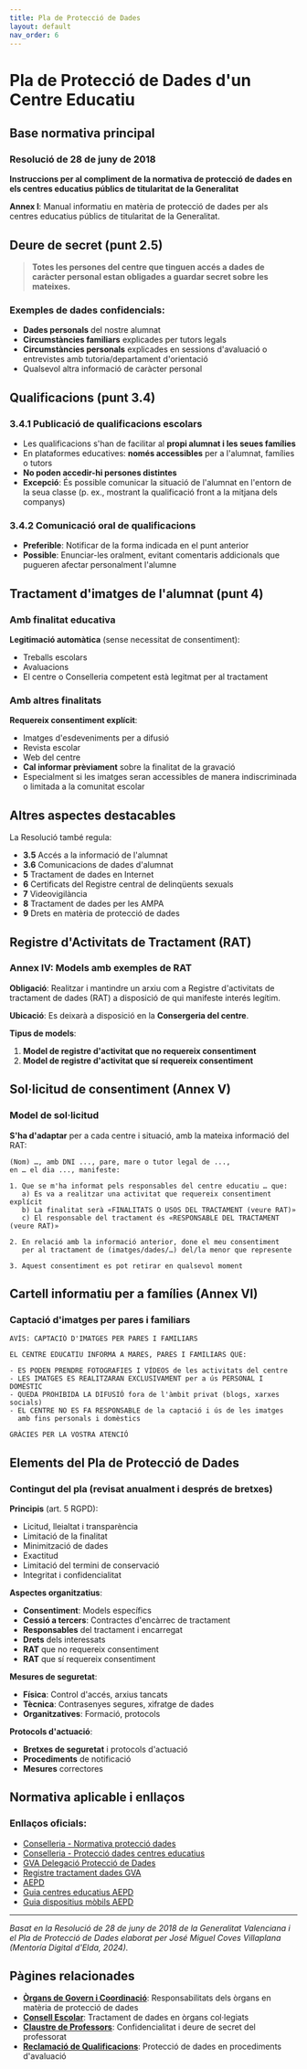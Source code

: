 ```yaml
---
title: Pla de Protecció de Dades
layout: default
nav_order: 6
---
```


# Pla de Protecció de Dades d'un Centre Educatiu

## Base normativa principal

### Resolució de 28 de juny de 2018
**Instruccions per al compliment de la normativa de protecció de dades en els centres educatius públics de titularitat de la Generalitat**

**Annex I**: Manual informatiu en matèria de protecció de dades per als centres educatius públics de titularitat de la Generalitat.

## Deure de secret (punt 2.5)

> **Totes les persones del centre que tinguen accés a dades de caràcter personal estan obligades a guardar secret sobre les mateixes.**

### Exemples de dades confidencials:
- **Dades personals** del nostre alumnat
- **Circumstàncies familiars** explicades per tutors legals
- **Circumstàncies personals** explicades en sessions d'avaluació o entrevistes amb tutoria/departament d'orientació
- Qualsevol altra informació de caràcter personal

## Qualificacions (punt 3.4)

### 3.4.1 Publicació de qualificacions escolars
- Les qualificacions s'han de facilitar al **propi alumnat i les seues famílies**
- En plataformes educatives: **només accessibles** per a l'alumnat, famílies o tutors
- **No poden accedir-hi persones distintes**
- **Excepció**: És possible comunicar la situació de l'alumnat en l'entorn de la seua classe (p. ex., mostrant la qualificació front a la mitjana dels companys)

### 3.4.2 Comunicació oral de qualificacions
- **Preferible**: Notificar de la forma indicada en el punt anterior
- **Possible**: Enunciar-les oralment, evitant comentaris addicionals que pugueren afectar personalment l'alumne

## Tractament d'imatges de l'alumnat (punt 4)

### Amb finalitat educativa
**Legitimació automàtica** (sense necessitat de consentiment):
- Treballs escolars
- Avaluacions
- El centre o Conselleria competent està legitmat per al tractament

### Amb altres finalitats
**Requereix consentiment explícit**:
- Imatges d'esdeveniments per a difusió
- Revista escolar
- Web del centre
- **Cal informar prèviament** sobre la finalitat de la gravació
- Especialment si les imatges seran accessibles de manera indiscriminada o limitada a la comunitat escolar

## Altres aspectes destacables

La Resolució també regula:
- **3.5** Accés a la informació de l'alumnat
- **3.6** Comunicacions de dades d'alumnat  
- **5** Tractament de dades en Internet
- **6** Certificats del Registre central de delinqüents sexuals
- **7** Videovigilància
- **8** Tractament de dades per les AMPA
- **9** Drets en matèria de protecció de dades

## Registre d'Activitats de Tractament (RAT)

### Annex IV: Models amb exemples de RAT

**Obligació**: Realitzar i mantindre un arxiu com a Registre d'activitats de tractament de dades (RAT) a disposició de qui manifeste interés legítim.

**Ubicació**: Es deixarà a disposició en la **Consergeria del centre**.

**Tipus de models**:
1. **Model de registre d'activitat que no requereix consentiment**
2. **Model de registre d'activitat que sí requereix consentiment**

## Sol·licitud de consentiment (Annex V)

### Model de sol·licitud
**S'ha d'adaptar** per a cada centre i situació, amb la mateixa informació del RAT:

```
(Nom) …, amb DNI ..., pare, mare o tutor legal de ..., 
en … el dia ..., manifeste:

1. Que se m'ha informat pels responsables del centre educatiu … que:
   a) Es va a realitzar una activitat que requereix consentiment explícit
   b) La finalitat serà «FINALITATS O USOS DEL TRACTAMENT (veure RAT)»
   c) El responsable del tractament és «RESPONSABLE DEL TRACTAMENT (veure RAT)»

2. En relació amb la informació anterior, done el meu consentiment
   per al tractament de (imatges/dades/…) del/la menor que represente

3. Aquest consentiment es pot retirar en qualsevol moment
```

## Cartell informatiu per a famílies (Annex VI)

### Captació d'imatges per pares i familiars

```
AVÍS: CAPTACIÓ D'IMATGES PER PARES I FAMILIARS

EL CENTRE EDUCATIU INFORMA A MARES, PARES I FAMILIARS QUE:

- ES PODEN PRENDRE FOTOGRAFIES I VÍDEOS de les activitats del centre
- LES IMATGES ES REALITZARAN EXCLUSIVAMENT per a ús PERSONAL I DOMÈSTIC
- QUEDA PROHIBIDA LA DIFUSIÓ fora de l'àmbit privat (blogs, xarxes socials)
- EL CENTRE NO ES FA RESPONSABLE de la captació i ús de les imatges
  amb fins personals i domèstics

GRÀCIES PER LA VOSTRA ATENCIÓ
```

## Elements del Pla de Protecció de Dades

### Contingut del pla (revisat anualment i després de bretxes)

**Principis** (art. 5 RGPD):
- Licitud, lleialtat i transparència
- Limitació de la finalitat  
- Minimització de dades
- Exactitud
- Limitació del termini de conservació
- Integritat i confidencialitat

**Aspectes organitzatius**:
- **Consentiment**: Models específics
- **Cessió a tercers**: Contractes d'encàrrec de tractament
- **Responsables** del tractament i encarregat
- **Drets** dels interessats
- **RAT** que no requereix consentiment
- **RAT** que sí requereix consentiment

**Mesures de seguretat**:
- **Física**: Control d'accés, arxius tancats
- **Tècnica**: Contrasenyes segures, xifratge de dades
- **Organitzatives**: Formació, protocols

**Protocols d'actuació**:
- **Bretxes de seguretat** i protocols d'actuació
- **Procediments** de notificació
- **Mesures** correctores

## Normativa aplicable i enllaços

### Enllaços oficials:
- [Conselleria - Normativa protecció dades](https://ceice.gva.es/es/web/inspeccion-educativa/normativa-proteccio-de-dades-de-caracter-personal)
- [Conselleria - Protecció dades centres educatius](https://ceice.gva.es/es/web/educacion/proteccio-de-dades-en-centres-educatius-publics-gva)  
- [GVA Delegació Protecció de Dades](https://presidencia.gva.es/es/web/delegacion-de-proteccion-de-datos-gva/inici)
- [Registre tractament dades GVA](https://ceice.gva.es/es/registre-de-tractament-de-dades)
- [AEPD](https://www.aepd.es/)
- [Guia centres educatius AEPD](https://www.aepd.es/guias/guia-centros-educativos.pdf)
- [Guia dispositius mòbils AEPD](https://www.aepd.es/guias/responsabilidades-uso-dispositivos-moviles-centros-docentes.pdf)

---

*Basat en la Resolució de 28 de juny de 2018 de la Generalitat Valenciana i el Pla de Protecció de Dades elaborat per José Miguel Coves Villaplana (Mentoría Digital d'Elda, 2024).*

## Pàgines relacionades

- **[Òrgans de Govern i Coordinació](conceptos-basicos.html)**: Responsabilitats dels òrgans en matèria de protecció de dades
- **[Consell Escolar](derechos-responsabilidades.html)**: Tractament de dades en òrgans col·legiats
- **[Claustre de Professors](seguridad-digital.html)**: Confidencialitat i deure de secret del professorat
- **[Reclamació de Qualificacions](politicas-instituto.html)**: Protecció de dades en procediments d'avaluació